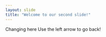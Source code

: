```yaml
---
layout: slide
title: "Welcome to our second slide!"
---
```

Changing here
Use the left arrow to go back!

